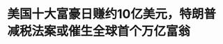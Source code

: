 <!DOCTYPE html>
<html lang="zh-CN">

<head>
    
<title>美国十大富豪日赚约10亿美元，特朗普减税法案或催生全球首个万亿富翁_腾讯新闻</title>
<meta name="keywords" content="特朗普,美国_财经,美国,股神巴菲特,美国经济,埃隆·马斯克,马斯克,减税政策,乐施会">
<meta name="description" content="过去一年美国十大富豪财富激增3650亿美元，其中马斯克占据半壁江山。与此同时，共和党推动的减税法案被指将加剧贫富分化。全球慈善机构乐施会（Oxfam）的最新分析显示，尽管市场经历了短暂恐慌，但美国最富有的10人在过去一年财富增加3650亿美元。这意味着这些亿万富翁每天净赚约10亿美元。相比之下，美国普通工人2023年收...">
<meta name="author" content="腾讯网">
<meta name="copyright" content="Copyright 1998 - 2025 Tencent. All Rights Reserved">
<meta property="og:type" content="news" />

<meta property="og:title" content="美国十大富豪日赚约10亿美元，特朗普减税法案或催生全球首个万亿富翁_腾讯新闻" />
<meta property="og:description" content="过去一年美国十大富豪财富激增3650亿美元，其中马斯克占据半壁江山。与此同时，共和党推动的减税法案被指将加剧贫富分化。全球慈善机构乐施会（Oxfam）的最新分析显示，尽管市场经历了短暂恐慌，但美国最富有的10人在过去一年财富增加3650亿美元。这意味着这些亿万富翁每天净赚约10亿美元。相比之下，美国普通工人2023年收..." />
<meta property="og:url" content="https://news.qq.com/rain/a/20250521A09YZZ00" />
<meta property="og:image" content="https://inews.gtimg.com/news_ls/Ooo46e1XIRc65fuNbqwYdbAxcrvbOEADpb8aKzGppShycAA_640330/0" />
<meta property="article:author" content="金十新媒体" />
<meta property="article:published_time" content="2025-05-21 22:01:09" />
<meta property="category" content="politics" />

<meta name="baidu-site-verification" content="jJeIJ5X7pP" />
    <meta charset="utf-8" />
<meta http-equiv="X-UA-Compatible" content="IE=Edge" />
<meta name="viewport" content="width=device-width, initial-scale=1, shrink-to-fit=no" />
<link rel="dns-prefetch" href="mat1.gtimg.com">
<link rel="dns-prefetch" href="i.news.qq.com">
<link rel="shortcut icon" href="https://mat1.gtimg.com/qqcdn/qqindex2021/favicon.ico">
<script nomodule="true" src="https://mat1.gtimg.com/qqcdn/qqindex2021/common-static/20240515201444/core3-37-1.min.js"></script>
<script>
  try {
    if (!window.IntersectionObserver) {
      var observerScript = document.createElement('script');
      observerScript.src = "https://mat1.gtimg.com/qqcdn/qqindex2021/common-static/20241024141058/intersection-observer-polyfill.js";
      document.head.appendChild(observerScript);
    }
  } catch (error) {}
</script>

<script>
  try {
    if (!Element.prototype.scrollTo) {
      var scrollScript = document.createElement('script');
      scrollScript.src = "https://mat1.gtimg.com/qqcdn/qqindex2021/common-static/20241025153001/scroll-behavior-polyfill.js";
      document.head.appendChild(scrollScript);
    }
  } catch (error) {}
</script>
<script>
  try {
    if ('scrollRestoration' in window.history) {
      window.history.scrollRestoration = 'manual';
    }
    window.isPcClient = Boolean(window.electron) && (
      window.navigator.userAgent.indexOf('pc-client') > 0 ||
      window.navigator.userAgent.indexOf('TencentNews') > 0
    );
  } catch {}
</script>
<script>
  try {
    if (window.isPcClient) {
      var bodyStyle = document.createElement('style');
      bodyStyle.innerText = 'body{ zoom: 0.95 }';
      document.head.appendChild(bodyStyle);
    }
  } catch {}
</script>
<script>
  window.DATA = {"url":"https://view.inews.qq.com/a/20250521A09YZZ00","article_id":"20250521A09YZZ00","article_type":"0","title":"美国十大富豪日赚约10亿美元，特朗普减税法案或催生全球首个万亿富翁","desc":"过去一年美国十大富豪财富激增3650亿美元，其中马斯克占据半壁江山。与此同时，共和党推动的减税法案被指将加剧贫富分化。全球慈善机构乐施会（Oxfam）的最新分析显示，尽管市场经历了短暂恐慌，但美国最富有的10人在过去一年财富增加3650亿美元。这意味着这些亿万富翁每天净赚约10亿美元。相比之下，美国普通工人2023年收...","iNewsRecommendLevel":1,"abstract":"过去一年美国十大富豪财富激增3650亿美元，其中马斯克占据半壁江山。与此同时，共和党推动的减税法案被指将加剧贫富分化。全球慈善机构乐施会（Oxfam）的最新分析显示，尽管市场经历了短暂恐慌，但美国最富有的10人在过去一年财富增加3650亿美元。这意味着这些亿万富翁每天净赚约10亿美元。相比之下，美国普通工人2023年收...","catalog1":"politics","ad_channel_sign":"news","introduction":"","media":"金十新媒体","media_id":"5014471","pubtime":"2025-05-21 22:01:09","comment_id":"8413759593","political":0,"cmsId":"20250521A09YZZ00","cms_id":"20250521A09YZZ00","closeAllAd":0,"closeAllFavorite":false,"originContent":{"directory":{"ai_list":null,"enable":1,"list":[{"desc":"“美丽大法案”恐加剧贫富差距","link":"HPOS_0","sub_list":null},{"desc":"又一项高成本减税法案？","link":"HPOS_1","sub_list":null}]},"key_points_show":["美国十大富豪在过去一年财富激增3650亿美元，每天净赚约10亿美元。","特斯拉CEO埃隆·马斯克占据财富增长的一半以上，有望成为全球首位万亿富翁。","与此同时，共和党推动的减税法案被指将加剧贫富分化。","乐施会建议对超过10亿美元的财富征收3%的税，前10大富豪能筹集500亿美元食品援助。","然而，白宫表示特朗普的预算优先事项将帮助美国人繁荣发展，延续他第一任期的成果。"],"text":"\u003cdiv class=\"rich_media_content\"\u003e\u003cp data-exeditor-arbitrary-box=\"image-box\"\u003e\u003c!--IMG_0--\u003e\u003c/p\u003e\u003cp\u003e过去一年美国十大富豪财富激增3650亿美元，其中马斯克占据半壁江山。与此同时，共和党推动的减税法案被指将加剧贫富分化。\u003c/p\u003e\u003cp\u003e全球慈善机构乐施会（Oxfam）的最新分析显示，尽管市场经历了短暂恐慌，但美国最富有的10人在过去一年财富增加3650亿美元。这意味着这些亿万富翁每天净赚约10亿美元。\u003c/p\u003e\u003cp\u003e相比之下，美国普通工人2023年收入略超5万美元。乐施会发现，10名收入处于中位数的美国工人需耗时72.6万年才能挣到这么多钱（3650亿）。这为美国的财富不平等现象敲响了警钟。\u003c/p\u003e\u003cp\u003e全球首富、\u003c!--SECURE_LINK_BEGIN_0--\u003e特斯拉\u003c!--SECURE_LINK_END_0--\u003eCEO\u003c!--SECURE_LINK_BEGIN_1--\u003e埃隆·马斯克\u003c!--SECURE_LINK_END_1--\u003e（Elon Musk）占据了总财富增长的一半以上，在2024年4月底至2025年4月底期间净资产飙升1861亿美元。去年秋天的一项分析显示，\u003cstrong\u003e作为助力特朗普重返白宫的关键人物，马斯克有望成为全球首位万亿富翁。\u003c/strong\u003e\u003c!--MID_AD_0--\u003e\u003c!--EOP_0--\u003e\u003c/p\u003e\u003c!--MID_ARTICLE_AD_0--\u003e\u003c!--PARAGRAPH_0--\u003e\u003cp\u003eMeta老板\u003c!--SECURE_LINK_BEGIN_2--\u003e马克·扎克伯格\u003c!--SECURE_LINK_END_2--\u003e（Mark Zuckerberg）和沃尔玛继承人罗布·沃尔顿（Rob Walton）的净资产各增加387亿美元。传奇投资者\u003c!--SECURE_LINK_BEGIN_3--\u003e沃伦·巴菲特\u003c!--SECURE_LINK_END_3--\u003e（Warren Buffett）财富增长348亿美元，沃尔玛继承人吉姆·沃尔顿（Jim Walton）增长365亿美元。谷歌联合创始人\u003c!--SECURE_LINK_BEGIN_4--\u003e拉里·佩奇\u003c!--SECURE_LINK_END_4--\u003e（Larry Page）和\u003c!--SECURE_LINK_BEGIN_5--\u003e谢尔盖·布林\u003c!--SECURE_LINK_END_5--\u003e（Sergey Brin）等富豪在此期间财富有所减少。\u003c!--MID_AD_1--\u003e\u003c!--EOP_1--\u003e\u003c/p\u003e\u003c!--MID_ARTICLE_AD_1--\u003e\u003c!--PARAGRAPH_1--\u003e\u003cp\u003e与此同时，特朗普正在推进一项高成本法案。 \u003c!--SECURE_LINK_BEGIN_6--\u003e乐施会\u003c!--SECURE_LINK_END_6--\u003e认为，该法案作为特朗普的立法优先事项，将进一步打压普通人，偏袒最富人群。\u003c/p\u003e\u003cp\u003e乐施会美国经济与种族正义高级政策主管丽贝卡・里德尔（Rebecca Riddell）称：“\u003cstrong\u003e我们看到的税法正在为全球首位万亿富翁的诞生铺路\u003c/strong\u003e。”\u003c/p\u003e\u003cp\u003e一些进步人士呼吁通过对超级富豪和亿万富翁征收财富税来对抗不平等。乐施会发现，对超过10亿美元的财富征收3%的税，仅前10大富豪就能筹集500亿美元——足以向2250万人提供一年的食品援助。\u003c/p\u003e\u003cp\u003e当然，征收财富税极具挑战性，部分原因在于净资产估值困难。一些法律学者甚至质疑财富税是否符合宪法。\u003c/p\u003e\u003ch2\u003e\u003c!--HPOS_0--\u003e“美丽大法案”恐加剧贫富差距\u003c/h2\u003e\u003cp\u003e无党派的国会预算办公室（CBO）最新分析显示，\u003cstrong\u003e这项被称为“美丽大法案”（One Big Beautiful Bill Act）的立法平均将增加美国家庭的资源。然而，这些收益的分配并不均匀。\u003c/strong\u003e\u003c/p\u003e\u003cp\u003eCBO发现，到2033年，收入最低的10%家庭的资源将减少4%。相比之下，由于减税，收入最高的10%家庭在此期间将增加2%的资源。\u003c/p\u003e\u003cp\u003e宾夕法尼亚大学沃顿预算模型（Penn Wharton Budget Model）分析显示，该法案将在10年内使美国\u003c!--VERTICAL_CARD_BEGIN_0--\u003eGDP\u003c!--VERTICAL_CARD_END_0--\u003e增长0.5%，30年内增长1.7%。沃顿学院发现，这些经济增长将由社会保障网削弱所激励的更高储蓄和劳动力供给推动。\u003c!--MID_AD_2--\u003e\u003c!--EOP_2--\u003e\u003c/p\u003e\u003c!--MID_ARTICLE_AD_2--\u003e\u003c!--PARAGRAPH_2--\u003e\u003cp\u003e分析指出，该法案的收益将不成比例地流向富人。根据沃顿模型，收入前10%的家庭将获得总收益的约三分之二（65%），而收入最低的20%家庭因医疗补助、食品券削减和其他政策调整，到2026年将损失约1035美元。\u003c!--MID_AD_3--\u003e\u003c!--EOP_3--\u003e\u003c/p\u003e\u003c!--MID_ARTICLE_AD_3--\u003e\u003c!--PARAGRAPH_3--\u003e\u003cp\u003e然而，白宫表示，特朗普的预算优先事项将帮助美国人繁荣发展，延续他第一任期的成果。\u003c/p\u003e\u003cp\u003e白宫发言人库什·德赛（Kush Desai）在给CNN的声明中称：“由于特朗普总统的减税、放松监管、国内能源生产和关税等经济议程，美国的财富不平等在其第一任期内几十年来首次下降。‘美丽大法案’将锁定许多成功政策，包括特朗普总统第一任期的历史性减税，再次让普通民众恢复繁荣。”\u003c!--MID_AD_4--\u003e\u003c!--EOP_4--\u003e\u003c/p\u003e\u003c!--MID_ARTICLE_AD_4--\u003e\u003c!--PARAGRAPH_4--\u003e\u003ch2\u003e\u003c!--HPOS_1--\u003e又一项高成本减税法案？\u003c/h2\u003e\u003cp\u003e这场辩论正值人们对美国36万亿美元债务的担忧加剧之际。\u003c/p\u003e\u003cp\u003e由于担心过去十年政府债务激增和高利息支付比率，\u003c!--SECURE_LINK_BEGIN_7--\u003e穆迪\u003c!--SECURE_LINK_END_7--\u003e评级上周五撤销了自1917年以来一直给予美国的AAA主权信用评级。\u003c/p\u003e\u003cp\u003e白宫辩称，共和党的减税法案将通过削减开支帮助解决这些担忧。白宫新闻秘书卡罗琳·莱维特（Karoline Leavitt）周一表示，这项全面立法不会增加赤字。\u003c/p\u003e\u003cp\u003e然而，穆迪在降级决定中表示，“不相信当前正在考虑的财政提案会导致多年强制性支出和赤字的实质性减少”。\u003c/p\u003e\u003cp\u003e同样，财政监督组织“负责任联邦预算委员会”（CRFB）警告称，共和党法案将“大幅增加近期赤字”，包括利息在内，十年内将使国债再增加3.3万亿美元。如果临时条款永久化，这一数字将飙升至5.2万亿美元。\u003c/p\u003e\u003cp\u003eCBO发现，这项法案将使国家债务增加3.8万亿美元。\u003c/p\u003e\u003cp\u003e“这种额外的短期借贷可能会加剧通胀并推高利率，”CRFB在分析中写道。\u003c/p\u003e\u003cdiv powered-by=\"qqnews_ex-editor\"\u003e\u003c/div\u003e\u003cstyle\u003e.rich_media_content{--news-tabel-th-night-color: #444444;--news-font-day-color: #333;--news-font-night-color: #d9d9d9;--news-bottom-distance: 22px}.rich_media_content p:not([data-exeditor-arbitrary-box=image-box]){letter-spacing:.5px;line-height:30px;margin-bottom:var(--news-bottom-distance);word-wrap:break-word}.rich_media_content{color:var(--news-font-day-color);font-size:18px}@media(prefers-color-scheme:dark){body:not([data-weui-theme=light]):not([dark-mode-disable=true]) .rich_media_content p:not([data-exeditor-arbitrary-box=image-box]){letter-spacing:.5px;line-height:30px;margin-bottom:var(--news-bottom-distance);word-wrap:break-word}body:not([data-weui-theme=light]):not([dark-mode-disable=true]) .rich_media_content{color:var(--news-font-night-color)}}.data_color_scheme_dark .rich_media_content p:not([data-exeditor-arbitrary-box=image-box]){letter-spacing:.5px;line-height:30px;margin-bottom:var(--news-bottom-distance);word-wrap:break-word}.data_color_scheme_dark .rich_media_content{color:var(--news-font-night-color)}.data_color_scheme_dark .rich_media_content{font-size:18px}.rich_media_content p[data-exeditor-arbitrary-box=image-box]{margin-bottom:11px}.rich_media_content\u003ediv:not(.qnt-video),.rich_media_content\u003esection{margin-bottom:var(--news-bottom-distance)}.rich_media_content hr{margin-bottom:var(--news-bottom-distance)}.rich_media_content .link_list{margin:0;margin-top:20px;min-height:0!important}.rich_media_content blockquote{background:#f9f9f9;border-left:6px solid #ccc;margin:1.5em 10px;padding:.5em 10px}.rich_media_content blockquote p{margin-bottom:0!important}.data_color_scheme_dark .rich_media_content blockquote{background:#323232}@media(prefers-color-scheme:dark){body:not([data-weui-theme=light]):not([dark-mode-disable=true]) .rich_media_content blockquote{background:#323232}}.rich_media_content ol[data-ex-list]{--ol-start: 1;--ol-list-style-type: decimal;list-style-type:none;counter-reset:olCounter calc(var(--ol-start,1) - 1);position:relative}.rich_media_content ol[data-ex-list]\u003eli\u003e:first-child::before{content:counter(olCounter,var(--ol-list-style-type)) '. ';counter-increment:olCounter;font-variant-numeric:tabular-nums;display:inline-block}.rich_media_content ul[data-ex-list]{--ul-list-style-type: circle;list-style-type:none;position:relative}.rich_media_content ul[data-ex-list].nonUnicode-list-style-type\u003eli\u003e:first-child::before{content:var(--ul-list-style-type) ' ';font-variant-numeric:tabular-nums;display:inline-block;transform:scale(0.5)}.rich_media_content ul[data-ex-list].unicode-list-style-type\u003eli\u003e:first-child::before{content:var(--ul-list-style-type) ' ';font-variant-numeric:tabular-nums;display:inline-block;transform:scale(0.8)}.rich_media_content ol:not([data-ex-list]){padding-left:revert}.rich_media_content ul:not([data-ex-list]){padding-left:revert}.rich_media_content table{display:table;border-collapse:collapse;margin-bottom:var(--news-bottom-distance)}.rich_media_content table th,.rich_media_content table td{word-wrap:break-word;border:1px solid #ddd;white-space:nowrap;padding:2px 5px}.rich_media_content table th{font-weight:700;background-color:#f0f0f0;text-align:left}.rich_media_content table p{margin-bottom:0!important}.data_color_scheme_dark .rich_media_content table th{background:var(--news-tabel-th-night-color)}@media(prefers-color-scheme:dark){body:not([data-weui-theme=light]):not([dark-mode-disable=true]) .rich_media_content table th{background:var(--news-tabel-th-night-color)}}.rich_media_content .qqnews_image_desc,.rich_media_content p[type=om-image-desc]{line-height:20px!important;text-align:center!important;font-size:14px!important;color:#666!important}.rich_media_content div[data-exeditor-arbitrary-box=wrap]:not([data-exeditor-arbitrary-box-special-style]){max-width:100%}.rich_media_content .qqnews-content{--wmfont: 0;--wmcolor: transparent;font-size:var(--wmfont);color:var(--wmcolor);line-height:var(--wmfont)!important;margin-bottom:var(--wmfont)!important}.rich_media_content .qqnews_sign_emphasis{background:#f7f7f7}.rich_media_content .qqnews_sign_emphasis ol{word-wrap:break-word;border:none;color:#5c5c5c;line-height:28px;list-style:none;margin:14px 0 6px;padding:16px 15px 4px}.rich_media_content .qqnews_sign_emphasis p{margin-bottom:12px!important}.rich_media_content .qqnews_sign_emphasis ol\u003eli\u003ep{padding-left:30px}.rich_media_content .qqnews_sign_emphasis ol\u003eli{list-style:none}.rich_media_content .qqnews_sign_emphasis ol\u003eli\u003ep:first-child::before{margin-left:-30px;content:counter(olCounter,decimal) ''!important;counter-increment:olCounter!important;font-variant-numeric:tabular-nums!important;background:#37f;border-radius:2px;color:#fff;font-size:15px;font-style:normal;text-align:center;line-height:18px;width:18px;height:18px;margin-right:12px;position:relative;top:-1px}.data_color_scheme_dark .rich_media_content .qqnews_sign_emphasis{background:#262626}.data_color_scheme_dark .rich_media_content .qqnews_sign_emphasis ol\u003eli\u003ep{color:#a9a9a9}@media(prefers-color-scheme:dark){body:not([data-weui-theme=light]):not([dark-mode-disable=true]) .rich_media_content .qqnews_sign_emphasis{background:#262626}body:not([data-weui-theme=light]):not([dark-mode-disable=true]) .rich_media_content .qqnews_sign_emphasis ol\u003eli\u003ep{color:#a9a9a9}}.rich_media_content h1,.rich_media_content h2,.rich_media_content h3,.rich_media_content h4,.rich_media_content h5,.rich_media_content h6{margin-bottom:var(--news-bottom-distance);font-weight:700}.rich_media_content h1{font-size:20px}.rich_media_content h2,.rich_media_content h3{font-size:19px}.rich_media_content h4,.rich_media_content h5,.rich_media_content h6{font-size:18px}.rich_media_content li:empty{display:none}.rich_media_content ul,.rich_media_content ol{margin-bottom:var(--news-bottom-distance)}.rich_media_content div\u003ep:only-child{margin-bottom:0!important}.rich_media_content .cms-cke-widget-title-wrap p{margin-bottom:0!important}\u003c/style\u003e\u003c/div\u003e","version":"v2"},"originAttribute":{"IMG_0":{"bigOrigUrl":"https://inews.gtimg.com/om_bt/OKxrmIQVgydQYl_2PYl0syPo1zMiYBvFj-MJUil2A8LDQAA/0","compressUrl":"https://inews.gtimg.com/om_bt/OKxrmIQVgydQYl_2PYl0syPo1zMiYBvFj-MJUil2A8LDQAA/641","desc":"","fullPic":"1","height":378,"imgurl0":"https://inews.gtimg.com/om_bt/OKxrmIQVgydQYl_2PYl0syPo1zMiYBvFj-MJUil2A8LDQAA/0","imgurl1000":"https://inews.gtimg.com/om_bt/OKxrmIQVgydQYl_2PYl0syPo1zMiYBvFj-MJUil2A8LDQAA/1000","islong":0,"origUrl":"https://inews.gtimg.com/om_bt/OKxrmIQVgydQYl_2PYl0syPo1zMiYBvFj-MJUil2A8LDQAA/641","size":484,"style":"display: inline-block; max-width: 100%; width: 630px","thumb":"https://inews.gtimg.com/om_bt/OKxrmIQVgydQYl_2PYl0syPo1zMiYBvFj-MJUil2A8LDQAA_181x181s/0","url":"https://inews.gtimg.com/om_bt/OKxrmIQVgydQYl_2PYl0syPo1zMiYBvFj-MJUil2A8LDQAA/641","width":630},"SECURE_LINK_BEGIN_0":{"cms_orig_info":{"desc":"特斯拉","trust_level":1,"type":"huaci_stock","url":"https://wzq.tenpay.com/mm/detail?type=3\u0026scode=TSLA.OQ\u0026stat_data=Ozm00p000n006"},"desc":"特斯拉","trust_level":1,"type":"huaci_stock","url":"https://wzq.tenpay.com/mm/detail?type=3\u0026scode=TSLA.OQ\u0026stat_data=Ozm00p000n006"},"SECURE_LINK_BEGIN_7":{"cms_orig_info":{"desc":"穆迪","trust_level":1,"type":"huaci_stock","url":"https://wzq.tenpay.com/mm/detail?type=3\u0026scode=MCO.N\u0026stat_data=Ozm00p000n006"},"desc":"穆迪","trust_level":1,"type":"huaci_stock","url":"https://wzq.tenpay.com/mm/detail?type=3\u0026scode=MCO.N\u0026stat_data=Ozm00p000n006"},"SECURE_LINK_END_0":{"trust_level":1},"SECURE_LINK_END_7":{"trust_level":1},"VERTICAL_CARD_BEGIN_0":{"a_version":"21_android_7.4.57","desc":"GDP","detail_url":"qqnews://article_9528?act=ai_chat\u0026vertical_card_type=ai\u0026vertical_card_desc=GDP\u0026a_version=21_android_7.4.57\u0026i_version=11.0_qqnews_7.4.70","i_version":"11.0_qqnews_7.4.70","previous_context":"庭的资源将减少4%。相比之下，由于减税，收入最高的10%家庭在此期间将增加2%的资源。宾夕法尼亚大学沃顿预算模型（Penn Wharton Budget Model）分析显示，该法案将在10年内使美国","subsequent_context":"增长0.5%，30年内增长1.7%。沃顿学院发现，这些经济增长将由社会保障网削弱所激励的更高储蓄和劳动力供给推动。分析指出，该法案的收益将不成比例地流向富人。根据沃顿模型，收入前10%的家庭将获得总收","type":"ai","url":"qqnews://article_9528?act=ai_chat\u0026vertical_card_type=ai\u0026vertical_card_desc=GDP\u0026jumpinfo=%7B%22scene%22%3A%22algo_scribe_words%22%2C%22sentence%22%3A%22GDP%22%2C%22sentenceContext%22%3A%22%E5%BA%AD%E7%9A%84%E8%B5%84%E6%BA%90%E5%B0%86%E5%87%8F%E5%B0%914%25%E3%80%82%E7%9B%B8%E6%AF%94%E4%B9%8B%E4%B8%8B%EF%BC%8C%E7%94%B1%E4%BA%8E%E5%87%8F%E7%A8%8E%EF%BC%8C%E6%94%B6%E5%85%A5%E6%9C%80%E9%AB%98%E7%9A%8410%25%E5%AE%B6%E5%BA%AD%E5%9C%A8%E6%AD%A4%E6%9C%9F%E9%97%B4%E5%B0%86%E5%A2%9E%E5%8A%A02%25%E7%9A%84%E8%B5%84%E6%BA%90%E3%80%82%E5%AE%BE%E5%A4%95%E6%B3%95%E5%B0%BC%E4%BA%9A%E5%A4%A7%E5%AD%A6%E6%B2%83%E9%A1%BF%E9%A2%84%E7%AE%97%E6%A8%A1%E5%9E%8B%EF%BC%88Penn+Wharton+Budget+Model%EF%BC%89%E5%88%86%E6%9E%90%E6%98%BE%E7%A4%BA%EF%BC%8C%E8%AF%A5%E6%B3%95%E6%A1%88%E5%B0%86%E5%9C%A810%E5%B9%B4%E5%86%85%E4%BD%BF%E7%BE%8E%E5%9B%BD%7BGDP%7D%E5%A2%9E%E9%95%BF0.5%25%EF%BC%8C30%E5%B9%B4%E5%86%85%E5%A2%9E%E9%95%BF1.7%25%E3%80%82%E6%B2%83%E9%A1%BF%E5%AD%A6%E9%99%A2%E5%8F%91%E7%8E%B0%EF%BC%8C%E8%BF%99%E4%BA%9B%E7%BB%8F%E6%B5%8E%E5%A2%9E%E9%95%BF%E5%B0%86%E7%94%B1%E7%A4%BE%E4%BC%9A%E4%BF%9D%E9%9A%9C%E7%BD%91%E5%89%8A%E5%BC%B1%E6%89%80%E6%BF%80%E5%8A%B1%E7%9A%84%E6%9B%B4%E9%AB%98%E5%82%A8%E8%93%84%E5%92%8C%E5%8A%B3%E5%8A%A8%E5%8A%9B%E4%BE%9B%E7%BB%99%E6%8E%A8%E5%8A%A8%E3%80%82%E5%88%86%E6%9E%90%E6%8C%87%E5%87%BA%EF%BC%8C%E8%AF%A5%E6%B3%95%E6%A1%88%E7%9A%84%E6%94%B6%E7%9B%8A%E5%B0%86%E4%B8%8D%E6%88%90%E6%AF%94%E4%BE%8B%E5%9C%B0%E6%B5%81%E5%90%91%E5%AF%8C%E4%BA%BA%E3%80%82%E6%A0%B9%E6%8D%AE%E6%B2%83%E9%A1%BF%E6%A8%A1%E5%9E%8B%EF%BC%8C%E6%94%B6%E5%85%A5%E5%89%8D10%25%E7%9A%84%E5%AE%B6%E5%BA%AD%E5%B0%86%E8%8E%B7%E5%BE%97%E6%80%BB%E6%94%B6%22%2C%22source%22%3A%22article_sharepage_scribewords%22%7D","urls":{"qqcom":{"pc_url":"qqnews://article_9528?act=ai_chat\u0026vertical_card_type=ai\u0026vertical_card_desc=GDP\u0026jumpinfo=%7B%22scene%22%3A%22algo_scribe_words%22%2C%22sentence%22%3A%22GDP%22%2C%22sentenceContext%22%3A%22%E5%BA%AD%E7%9A%84%E8%B5%84%E6%BA%90%E5%B0%86%E5%87%8F%E5%B0%914%25%E3%80%82%E7%9B%B8%E6%AF%94%E4%B9%8B%E4%B8%8B%EF%BC%8C%E7%94%B1%E4%BA%8E%E5%87%8F%E7%A8%8E%EF%BC%8C%E6%94%B6%E5%85%A5%E6%9C%80%E9%AB%98%E7%9A%8410%25%E5%AE%B6%E5%BA%AD%E5%9C%A8%E6%AD%A4%E6%9C%9F%E9%97%B4%E5%B0%86%E5%A2%9E%E5%8A%A02%25%E7%9A%84%E8%B5%84%E6%BA%90%E3%80%82%E5%AE%BE%E5%A4%95%E6%B3%95%E5%B0%BC%E4%BA%9A%E5%A4%A7%E5%AD%A6%E6%B2%83%E9%A1%BF%E9%A2%84%E7%AE%97%E6%A8%A1%E5%9E%8B%EF%BC%88Penn+Wharton+Budget+Model%EF%BC%89%E5%88%86%E6%9E%90%E6%98%BE%E7%A4%BA%EF%BC%8C%E8%AF%A5%E6%B3%95%E6%A1%88%E5%B0%86%E5%9C%A810%E5%B9%B4%E5%86%85%E4%BD%BF%E7%BE%8E%E5%9B%BD%7BGDP%7D%E5%A2%9E%E9%95%BF0.5%25%EF%BC%8C30%E5%B9%B4%E5%86%85%E5%A2%9E%E9%95%BF1.7%25%E3%80%82%E6%B2%83%E9%A1%BF%E5%AD%A6%E9%99%A2%E5%8F%91%E7%8E%B0%EF%BC%8C%E8%BF%99%E4%BA%9B%E7%BB%8F%E6%B5%8E%E5%A2%9E%E9%95%BF%E5%B0%86%E7%94%B1%E7%A4%BE%E4%BC%9A%E4%BF%9D%E9%9A%9C%E7%BD%91%E5%89%8A%E5%BC%B1%E6%89%80%E6%BF%80%E5%8A%B1%E7%9A%84%E6%9B%B4%E9%AB%98%E5%82%A8%E8%93%84%E5%92%8C%E5%8A%B3%E5%8A%A8%E5%8A%9B%E4%BE%9B%E7%BB%99%E6%8E%A8%E5%8A%A8%E3%80%82%E5%88%86%E6%9E%90%E6%8C%87%E5%87%BA%EF%BC%8C%E8%AF%A5%E6%B3%95%E6%A1%88%E7%9A%84%E6%94%B6%E7%9B%8A%E5%B0%86%E4%B8%8D%E6%88%90%E6%AF%94%E4%BE%8B%E5%9C%B0%E6%B5%81%E5%90%91%E5%AF%8C%E4%BA%BA%E3%80%82%E6%A0%B9%E6%8D%AE%E6%B2%83%E9%A1%BF%E6%A8%A1%E5%9E%8B%EF%BC%8C%E6%94%B6%E5%85%A5%E5%89%8D10%25%E7%9A%84%E5%AE%B6%E5%BA%AD%E5%B0%86%E8%8E%B7%E5%BE%97%E6%80%BB%E6%94%B6%22%2C%22source%22%3A%22article_sharepage_scribewords%22%7D"},"web":{"h5_url":"qqnews://article_9528?act=ai_chat\u0026vertical_card_type=ai\u0026vertical_card_desc=GDP\u0026jumpinfo=%7B%22scene%22%3A%22algo_scribe_words%22%2C%22sentence%22%3A%22GDP%22%2C%22sentenceContext%22%3A%22%E5%BA%AD%E7%9A%84%E8%B5%84%E6%BA%90%E5%B0%86%E5%87%8F%E5%B0%914%25%E3%80%82%E7%9B%B8%E6%AF%94%E4%B9%8B%E4%B8%8B%EF%BC%8C%E7%94%B1%E4%BA%8E%E5%87%8F%E7%A8%8E%EF%BC%8C%E6%94%B6%E5%85%A5%E6%9C%80%E9%AB%98%E7%9A%8410%25%E5%AE%B6%E5%BA%AD%E5%9C%A8%E6%AD%A4%E6%9C%9F%E9%97%B4%E5%B0%86%E5%A2%9E%E5%8A%A02%25%E7%9A%84%E8%B5%84%E6%BA%90%E3%80%82%E5%AE%BE%E5%A4%95%E6%B3%95%E5%B0%BC%E4%BA%9A%E5%A4%A7%E5%AD%A6%E6%B2%83%E9%A1%BF%E9%A2%84%E7%AE%97%E6%A8%A1%E5%9E%8B%EF%BC%88Penn+Wharton+Budget+Model%EF%BC%89%E5%88%86%E6%9E%90%E6%98%BE%E7%A4%BA%EF%BC%8C%E8%AF%A5%E6%B3%95%E6%A1%88%E5%B0%86%E5%9C%A810%E5%B9%B4%E5%86%85%E4%BD%BF%E7%BE%8E%E5%9B%BD%7BGDP%7D%E5%A2%9E%E9%95%BF0.5%25%EF%BC%8C30%E5%B9%B4%E5%86%85%E5%A2%9E%E9%95%BF1.7%25%E3%80%82%E6%B2%83%E9%A1%BF%E5%AD%A6%E9%99%A2%E5%8F%91%E7%8E%B0%EF%BC%8C%E8%BF%99%E4%BA%9B%E7%BB%8F%E6%B5%8E%E5%A2%9E%E9%95%BF%E5%B0%86%E7%94%B1%E7%A4%BE%E4%BC%9A%E4%BF%9D%E9%9A%9C%E7%BD%91%E5%89%8A%E5%BC%B1%E6%89%80%E6%BF%80%E5%8A%B1%E7%9A%84%E6%9B%B4%E9%AB%98%E5%82%A8%E8%93%84%E5%92%8C%E5%8A%B3%E5%8A%A8%E5%8A%9B%E4%BE%9B%E7%BB%99%E6%8E%A8%E5%8A%A8%E3%80%82%E5%88%86%E6%9E%90%E6%8C%87%E5%87%BA%EF%BC%8C%E8%AF%A5%E6%B3%95%E6%A1%88%E7%9A%84%E6%94%B6%E7%9B%8A%E5%B0%86%E4%B8%8D%E6%88%90%E6%AF%94%E4%BE%8B%E5%9C%B0%E6%B5%81%E5%90%91%E5%AF%8C%E4%BA%BA%E3%80%82%E6%A0%B9%E6%8D%AE%E6%B2%83%E9%A1%BF%E6%A8%A1%E5%9E%8B%EF%BC%8C%E6%94%B6%E5%85%A5%E5%89%8D10%25%E7%9A%84%E5%AE%B6%E5%BA%AD%E5%B0%86%E8%8E%B7%E5%BE%97%E6%80%BB%E6%94%B6%22%2C%22source%22%3A%22article_sharepage_scribewords%22%7D"}}},"VERTICAL_CARD_END_0":{"show_type":"6"}},"selfDeclare":{},"userAddress":"广东","card":{"chlid":"5014471","chlname":"金十新媒体","desc":"金十数据致力于为投资者提供7x24小时点对点的实时全球财经快讯，播发全球重要财经数据。时刻关注全球资本市场，及时更新突发新闻与重大事件，并拥有直观的数据图形化解读，数据影响一目了然。","icon":"https://inews.gtimg.com/om_ls/O-XHOg27k09nyZ2zrXC8anAiPZYaU-kIdO465tsqloeSQAA_200200/0","msgEntry":1,"uin":"ecbfdfe3f38eeff5f45c2a630183de9da5","update_frequency":"0","vip_type":"0","vip_type_new":"0","suid":"8QMf2H1U64QVsDja","liveInfo":{},"cpLevel":1},"interationCount":{"like":31,"collect":36,"share":28},"payment_info":{},"article_is_pay":false,"payment_column_info_v1":{"is_column_pay":false,"read_count_all":0},"tag_info_item":null,"contentWordsNum":1583,"extraProperty":{"FeedbackDetailDisableInsert":0,"zanSkinType":""},"relateWelfare":{},"aiSwitch":true,"isOversize":false,"videoArr":[]};
</script>
<script>
  window.channelInfo = {"channelConfig":{"channelNav":[{"_auto_id":"1","active_alien_img":"","alien_img":"","channel_id":"news_news_home","is_local":"0","link":"https://www.qq.com","name_cn":"首页","name_en":"home"},{"_auto_id":"2","active_alien_img":"","alien_img":"","channel_id":"news_news_top","is_local":"0","link":"","name_cn":"要闻","name_en":"news"},{"_auto_id":"4","active_alien_img":"","alien_img":"","channel_id":"news_news_bj","is_local":"1","link":"","name_cn":"北京","name_en":"bj"},{"_auto_id":"5","active_alien_img":"","alien_img":"","channel_id":"news_news_finance","is_local":"0","link":"","name_cn":"财经","name_en":"finance"},{"_auto_id":"6","active_alien_img":"","alien_img":"","channel_id":"news_news_tech","is_local":"0","link":"","name_cn":"科技","name_en":"tech"},{"_auto_id":"7","active_alien_img":"","alien_img":"","channel_id":"tv","is_local":"0","link":"https://v.qq.com/channel/tv/?ptag=qqnews","name_cn":"电视剧","name_en":"tv"},{"_auto_id":"8","active_alien_img":"","alien_img":"","channel_id":"news_news_qa","is_local":"0","link":"","name_cn":"热问","name_en":"qa"},{"_auto_id":"9","active_alien_img":"","alien_img":"","channel_id":"news_news_ent","is_local":"0","link":"","name_cn":"娱乐","name_en":"ent"},{"_auto_id":"10","active_alien_img":"","alien_img":"","channel_id":"variety","is_local":"0","link":"https://v.qq.com/channel/variety/?ptag=qqnews","name_cn":"综艺","name_en":"variety"},{"_auto_id":"11","active_alien_img":"","alien_img":"","channel_id":"news_news_sports","is_local":"0","link":"","name_cn":"体育","name_en":"sports"},{"_auto_id":"13","active_alien_img":"","alien_img":"","channel_id":"news_news_nba","is_local":"0","link":"","name_cn":"NBA","name_en":"nba"},{"_auto_id":"14","active_alien_img":"","alien_img":"","channel_id":"news_news_world","is_local":"0","link":"","name_cn":"国际","name_en":"world"},{"_auto_id":"15","active_alien_img":"","alien_img":"","channel_id":"news_news_mil","is_local":"0","link":"","name_cn":"军事","name_en":"milite"},{"_auto_id":"16","active_alien_img":"","alien_img":"","channel_id":"news_news_auto","is_local":"0","link":"","name_cn":"汽车","name_en":"auto"},{"_auto_id":"17","active_alien_img":"","alien_img":"","channel_id":"news_news_house","is_local":"0","link":"","name_cn":"房产","name_en":"house"},{"_auto_id":"18","active_alien_img":"","alien_img":"","channel_id":"news_news_edu","is_local":"0","link":"","name_cn":"教育","name_en":"edu"},{"_auto_id":"19","active_alien_img":"","alien_img":"","channel_id":"news_news_antip","is_local":"0","link":"","name_cn":"健康","name_en":"health"},{"_auto_id":"20","active_alien_img":"","alien_img":"","channel_id":"news_news_video","is_local":"0","link":"","name_cn":"视频","name_en":"video"},{"_auto_id":"21","active_alien_img":"","alien_img":"","channel_id":"news_news_game","is_local":"0","link":"","name_cn":"游戏","name_en":"games"},{"_auto_id":"22","active_alien_img":"","alien_img":"","channel_id":"news_news_nchupin","is_local":"0","link":"","name_cn":"眼界","name_en":"chupin"},{"_auto_id":"24","active_alien_img":"","alien_img":"","channel_id":"news_news_football","is_local":"0","link":"","name_cn":"足球","name_en":"football"},{"_auto_id":"25","active_alien_img":"","alien_img":"","channel_id":"news_news_kepu","is_local":"0","link":"","name_cn":"科学","name_en":"kepu"},{"_auto_id":"26","active_alien_img":"","alien_img":"","channel_id":"news_news_digi","is_local":"0","link":"","name_cn":"数码","name_en":"digi"},{"_auto_id":"28","active_alien_img":"","alien_img":"","channel_id":"ymzx","is_local":"0","link":"https://gamer.qq.com/v2/cloudgame/game/96897?ichannel=txxwpc0Ftxxwpc1","name_cn":"元梦之星","name_en":"news_news_ymzx"},{"_auto_id":"31","active_alien_img":"","alien_img":"","channel_id":"movie","is_local":"0","link":"https://v.qq.com/channel/movie/?ptag=qqnews","name_cn":"电影","name_en":"movie"},{"_auto_id":"32","active_alien_img":"","alien_img":"","channel_id":"news_news_esport","is_local":"0","link":"","name_cn":"电竞","name_en":"esport"},{"_auto_id":"34","active_alien_img":"","alien_img":"","channel_id":"news_news_history","is_local":"0","link":"","name_cn":"历史","name_en":"history"},{"_auto_id":"35","active_alien_img":"","alien_img":"","channel_id":"news_news_baby","is_local":"0","link":"","name_cn":"育儿","name_en":"baby"},{"_auto_id":"36","active_alien_img":"","alien_img":"","channel_id":"hbjy","is_local":"0","link":"https://gp.qq.com/act/a20250421mnqlx/news.shtml","name_cn":"和平精英","name_en":"news_news_hbjy"},{"_auto_id":"37","active_alien_img":"","alien_img":"","channel_id":"cloud_gamer","is_local":"0","link":"https://gamer.qq.com/?ichannel=txxwpc0Ftxxwpc1","name_cn":"云游戏","name_en":"cloud_gamer"},{"_auto_id":"38","active_alien_img":"","alien_img":"","channel_id":"news_news_lic","is_local":"0","link":"","name_cn":"理财","name_en":"finance_licai"},{"_auto_id":"39","active_alien_img":"","alien_img":"","channel_id":"news_news_istock","is_local":"0","link":"","name_cn":"股票","name_en":"finance_stock"},{"_auto_id":"40","active_alien_img":"","alien_img":"","channel_id":"ren_min_shi_pin","is_local":"0","link":"https://news.qq.com/omn/author/8QMd3Hld74cbujbY?tab=om_video","name_cn":"人民视频","name_en":"ren_min_shi_pin"},{"_auto_id":"41","active_alien_img":"","alien_img":"","channel_id":"news_news_weather","is_local":"0","link":"https://tianqi.qq.com/index.htm","name_cn":"天气","name_en":"weather"}]}};
</script>
<script>
  window.articleConfig = {"rightConfig":[{"_auto_id":"1","category_key":"default","modules":"{\"moduleList\":[{\"title\":\"作者其他文章\",\"id\":\"user_article\"},{\"title\":\"精选视频\",\"id\":\"video_album\",\"videoType\":\"tag\",\"videoId\":\"aUepxrtchGM=\",\"isSticky\":0},{\"title\":\"下载条\",\"id\":\"download_banner\",\"isSticky\":1},{\"title\":\"热点榜\",\"id\":\"hot_rank_list\",\"isSticky\":1},{\"title\":\"广告推广\",\"id\":\"ssp_ad_module\",\"category\":\"ad_ssp\",\"loid\":\"109\",\"isSticky\":1},{\"title\":\"广告推广位\",\"id\":\"c2s_ad_module\",\"category\":\"right_c2s\",\"path\":\"QQcom_all_Rectangle-1|QQcom_all_Rectangle-2|QQcom_all_Rectangle-3\",\"isSticky\":1}]}"},{"_auto_id":"2","category_key":"ent","modules":"{\"moduleList\":[{\"title\":\"作者其他文章\",\"id\":\"user_article\"},{\"title\":\"精选视频\",\"id\":\"video_album\",\"videoType\":\"tag\",\"videoId\":\"aUepxrtchGM=\"},{\"title\":\"下载条\",\"id\":\"download_banner\",\"isSticky\":1},{\"title\":\"热点榜\",\"id\":\"hot_rank_list\",\"isSticky\":1},{\"title\":\"广告推广\",\"id\":\"ssp_ad_module\",\"category\":\"ad_ssp\",\"loid\":\"109\",\"isSticky\":1},{\"title\":\"广告推广\",\"id\":\"ssp_ad_module\",\"category\":\"ad_ssp\",\"loid\":\"117\",\"isSticky\":1}]}"},{"_auto_id":"3","category_key":"game","modules":"{\"moduleList\":[{\"title\":\"作者其他文章\",\"id\":\"user_article\"},{\"title\":\"精选视频\",\"id\":\"video_album\",\"videoType\":\"tag\",\"videoId\":\"aUepxrtchGM=\"},{\"title\":\"热门游戏\",\"id\":\"recommend_game\",\"isSticky\":0},{\"title\":\"下载条\",\"id\":\"download_banner\",\"isSticky\":1},{\"title\":\"热点榜\",\"id\":\"hot_rank_list\",\"isSticky\":1},{\"title\":\"广告推广\",\"id\":\"ssp_ad_module\",\"category\":\"ad_ssp\",\"loid\":\"109\",\"isSticky\":1},{\"title\":\"广告推广位\",\"id\":\"c2s_ad_module\",\"category\":\"right_c2s\",\"path\":\"QQcom_all_Rectangle-1|QQcom_all_Rectangle-2|QQcom_all_Rectangle-3\",\"isSticky\":1}]}"},{"_auto_id":"4","category_key":"tech","modules":"{\"moduleList\":[{\"title\":\"作者其他文章\",\"id\":\"user_article\"},{\"title\":\"精选视频\",\"id\":\"video_album\",\"videoType\":\"tag\",\"videoId\":\"aUepxrtchGM=\"},{\"title\":\"下载条\",\"id\":\"download_banner\",\"isSticky\":1},{\"title\":\"热点榜\",\"id\":\"hot_rank_list\",\"isSticky\":1},{\"title\":\"广告推广\",\"id\":\"ssp_ad_module\",\"category\":\"ad_ssp\",\"loid\":\"109\",\"isSticky\":1},{\"title\":\"广告推广位\",\"id\":\"c2s_ad_module\",\"category\":\"right_c2s\",\"path\":\"QQcom_all_Rectangle-1|QQcom_all_Rectangle-2|QQcom_all_Rectangle-3\",\"isSticky\":1}]}"},{"_auto_id":"5","category_key":"finance","modules":"{\"moduleList\":[{\"title\":\"作者其他文章\",\"id\":\"user_article\"},{\"title\":\"精选视频\",\"id\":\"video_album\",\"videoType\":\"tag\",\"videoId\":\"aUepxrtchGM=\"},{\"title\":\"下载条\",\"id\":\"download_banner\",\"isSticky\":1},{\"title\":\"热点榜\",\"id\":\"hot_rank_list\",\"isSticky\":1},{\"title\":\"广告推广\",\"id\":\"ssp_ad_module\",\"category\":\"ad_ssp\",\"loid\":\"109\",\"isSticky\":1},{\"title\":\"广告推广位\",\"id\":\"c2s_ad_module\",\"category\":\"right_c2s\",\"path\":\"QQcom_all_Rectangle-1|QQcom_all_Rectangle-2|QQcom_all_Rectangle-3\",\"isSticky\":1}]}"},{"_auto_id":"6","category_key":"news","modules":"{\"moduleList\":[{\"title\":\"作者其他文章\",\"id\":\"user_article\"},{\"title\":\"精选视频\",\"id\":\"video_album\",\"videoType\":\"tag\",\"videoId\":\"aUepxrtchGM=\"},{\"title\":\"下载条\",\"id\":\"download_banner\",\"isSticky\":1},{\"title\":\"热点榜\",\"id\":\"hot_rank_list\",\"isSticky\":1},{\"title\":\"广告推广\",\"id\":\"ssp_ad_module\",\"category\":\"ad_ssp\",\"loid\":\"109\",\"isSticky\":1},{\"title\":\"广告推广位\",\"id\":\"c2s_ad_module\",\"category\":\"right_c2s\",\"path\":\"QQcom_all_Rectangle-1|QQcom_all_Rectangle-2|QQcom_all_Rectangle-3\",\"isSticky\":1}]}"},{"_auto_id":"7","category_key":"fashion","modules":"{\"moduleList\":[{\"title\":\"作者其他文章\",\"id\":\"user_article\"},{\"title\":\"精选视频\",\"id\":\"video_album\",\"videoType\":\"tag\",\"videoId\":\"aUepxrtchGM=\"},{\"title\":\"下载条\",\"id\":\"download_banner\",\"isSticky\":1},{\"title\":\"热点榜\",\"id\":\"hot_rank_list\",\"isSticky\":1},{\"title\":\"广告推广\",\"id\":\"ssp_ad_module\",\"category\":\"ad_ssp\",\"loid\":\"109\",\"isSticky\":1},{\"title\":\"广告推广位\",\"id\":\"c2s_ad_module\",\"category\":\"right_c2s\",\"path\":\"QQcom_all_Rectangle-1|QQcom_all_Rectangle-2|QQcom_all_Rectangle-3\",\"isSticky\":1}]}"},{"_auto_id":"8","category_key":"sports","modules":"{\"moduleList\":[{\"title\":\"作者其他文章\",\"id\":\"user_article\"},{\"title\":\"精选视频\",\"id\":\"video_album\",\"videoType\":\"tag\",\"videoId\":\"aUepxrtchGM=\"},{\"title\":\"下载条\",\"id\":\"download_banner\",\"isSticky\":1},{\"title\":\"热点榜\",\"id\":\"hot_rank_list\",\"isSticky\":1},{\"title\":\"广告推广\",\"id\":\"ssp_ad_module\",\"category\":\"ad_ssp\",\"loid\":\"109\",\"isSticky\":1},{\"title\":\"广告推广位\",\"id\":\"c2s_ad_module\",\"category\":\"right_c2s\",\"path\":\"QQcom_all_Rectangle-1|QQcom_all_Rectangle-2|QQcom_all_Rectangle-3\",\"isSticky\":1}]}"},{"_auto_id":"9","category_key":"health","modules":"{\"moduleList\":[{\"title\":\"作者其他文章\",\"id\":\"user_article\"},{\"title\":\"精选视频\",\"id\":\"video_album\",\"videoType\":\"tag\",\"videoId\":\"aUepxrtchGM=\"},{\"title\":\"下载条\",\"id\":\"download_banner\",\"isSticky\":1},{\"title\":\"热点榜\",\"id\":\"hot_rank_list\",\"isSticky\":1},{\"title\":\"广告推广\",\"id\":\"ssp_ad_module\",\"category\":\"ad_ssp\",\"loid\":\"109\",\"isSticky\":1},{\"title\":\"广告推广位\",\"id\":\"c2s_ad_module\",\"category\":\"right_c2s\",\"path\":\"QQcom_all_Rectangle-1|QQcom_all_Rectangle-2|QQcom_all_Rectangle-3\",\"isSticky\":1}]}"},{"_auto_id":"10","category_key":"nba","modules":"{\"moduleList\":[{\"title\":\"作者其他文章\",\"id\":\"user_article\"},{\"title\":\"精选视频\",\"id\":\"video_album\",\"videoType\":\"tag\",\"videoId\":\"aUepxrtchGM=\"},{\"title\":\"下载条\",\"id\":\"download_banner\",\"isSticky\":1},{\"title\":\"热点榜\",\"id\":\"hot_rank_list\",\"isSticky\":1},{\"title\":\"广告推广\",\"id\":\"ssp_ad_module\",\"category\":\"ad_ssp\",\"loid\":\"109\",\"isSticky\":1},{\"title\":\"广告推广位\",\"id\":\"c2s_ad_module\",\"category\":\"right_c2s\",\"path\":\"QQcom_all_Rectangle-1|QQcom_all_Rectangle-2|QQcom_all_Rectangle-3\",\"isSticky\":1}]}"},{"_auto_id":"11","category_key":"edu","modules":"{\"moduleList\":[{\"title\":\"作者其他文章\",\"id\":\"user_article\"},{\"title\":\"精选视频\",\"id\":\"video_album\",\"videoType\":\"tag\",\"videoId\":\"aUWpxLNdg2c=\"},{\"title\":\"下载条\",\"id\":\"download_banner\",\"isSticky\":1},{\"title\":\"热点榜\",\"id\":\"hot_rank_list\",\"isSticky\":1},{\"title\":\"广告推广\",\"id\":\"ssp_ad_module\",\"category\":\"ad_ssp\",\"loid\":\"109\",\"isSticky\":1},{\"title\":\"广告推广位\",\"id\":\"c2s_ad_module\",\"category\":\"right_c2s\",\"path\":\"QQcom_all_Rectangle-1|QQcom_all_Rectangle-2|QQcom_all_Rectangle-3\",\"isSticky\":1}]}"},{"_auto_id":"12","category_key":"ad","modules":"{\"moduleList\":[{\"title\":\"广告推广\",\"id\":\"ssp_ad_module\",\"category\":\"ad_ssp\",\"loid\":\"109\",\"isSticky\":1},{\"title\":\"广告推广位\",\"id\":\"c2s_ad_module\",\"category\":\"right_c2s\",\"path\":\"QQcom_all_Rectangle-1|QQcom_all_Rectangle-2|QQcom_all_Rectangle-3\",\"isSticky\":1}]}"}],"tonglanAdConfig":[{"_auto_id":"1","modules":"{\"moduleList\":[{\"title\":\"广告推广位\",\"id\":\"top\",\"category\":\"top_c2s\",\"path\":\"QQcom_all_Width1-1\"},{\"title\":\"广告推广位\",\"id\":\"bottom\",\"category\":\"bottom_c2s\",\"path\":\"QQcom_all_Width1-2\"}]}"}],"bottomConfig":[],"videoAdConfig":[{"_auto_id":"1","normal_time":"10","switch":"1","video_count":"0","video_time":"0"}],"rightGameConfig":[{"_auto_id":"2","desc":"连续登录送游戏钻石，群雄共聚称霸沙城","icon":"https://inews.gtimg.com/newsapp_bt/0/0627161037914_3816/0","link":"https://s.iwan.qq.com/opengame/tenvideo/index.html?hidestatusbar=1&hidetitlebar=1&immersive=1&syswebview=1&landscape=1&gameid=49085&url=https%3A%2F%2Fgz-file.91ninthpalace.com%2Fwzzx%2Findex_tencent_iwan.html%20&ref_ele=90015","name":"王者之心2"},{"_auto_id":"3","desc":"上线送VIP！万人同屏横扫沙城","icon":"https://inews.gtimg.com/newsapp_bt/0/0627155752146_4584/0","link":"https://s.iwan.qq.com/opengame/tenvideo/index.html?hidestatusbar=1&hidetitlebar=1&immersive=1&landscape=1&syswebview=1&gameid=47203&url=https%3A%2F%2Fcqss2login.bigrnet.com%2Fiwan%2Fh5%2Fplay%2Floading&ref_ele=90015","name":"传奇盛世"},{"_auto_id":"4","desc":"超高爆率，经典玩法","icon":"https://inews.gtimg.com/newsapp_bt/0/0627160641137_9103/0","link":"https://s.iwan.qq.com/opengame/tenvideo/index.html?hidestatusbar=1&hidetitlebar=1&immersive=1&syswebview=1&gameid=43803&url=https%3A%2F%2Fsdk.mxzgame.com%2FGames%2Fportal%2F108337%2FTXVApp&ref_ele=90015","name":"新不良人"},{"_auto_id":"6","desc":"超多福利登录即领，海量游戏任你畅玩","icon":"https://inews.gtimg.com/newsapp_bt/0/111315495935_3595/0","link":"https://dldir3.qq.com/minigamefile/webdownloads/QQGameMini_silent_1002020001_cid0.exe","name":"QQ游戏大厅"},{"_auto_id":"7","desc":"纯正经典玩法，欢乐挑战赛火热来袭","icon":"https://inews.gtimg.com/newsapp_bt/0/070918050891_4971/0","link":"https://minigame.qq.com/h5game_frame_test/?appid=200904&ifid=1502020001","name":"欢乐斗地主"},{"_auto_id":"8","desc":"新服大放送，享赚你就来","icon":"https://inews.gtimg.com/newsapp_bt/0/0627154608860_7318/0","link":"https://s.iwan.qq.com/opengame/tenvideo/index.html?hidestatusbar=1&hidetitlebar=1&immersive=1&syswebview=1&landscape=1&gameid=43403&url=https%3A%2F%2Flogin-wxxyx2-bzsc.jikewan.com%2Fgame%2Fcqtxvideo.html&ref_ele=90015","name":"百战沙城"},{"_auto_id":"9","desc":"全新极速版本爽玩！送新武魂转换卡","icon":"https://inews.gtimg.com/newsapp_bt/0/1016115936984_7153/0","link":"https://s.iwan.qq.com/opengame/tenvideo/index.html?hidestatusbar=1&hidetitlebar=1&immersive=1&syswebview=1&gameid=51477&url=https%3A%2F%2Fh5sdk.cdqcwl.com%2Fsdk%2Ftxaiwandefault%2Fce43a6806214ed5b3e2227ca7e99e27a%2F2231&ref_ele=90015","name":"斗罗大陆"},{"_auto_id":"10","desc":"原汁原味，正版授权","icon":"https://inews.gtimg.com/newsapp_bt/0/0627160844946_1794/0","link":"https://s.iwan.qq.com/opengame/tenvideo/index.html?hidetitlebar=1&immersive=1&syswebview=1&landscape=1&gameid=37275&url=https%3A%2F%2Fsdk.mxzgame.com%2FGames%2Fportal%2F100211%2FTXVApp&ref_ele=90015","name":"原始传奇"},{"_auto_id":"11","desc":"登录领神秘巨星，打造巅峰阵容","icon":"https://inews.gtimg.com/newsapp_bt/0/0701170959368_8122/0","link":"https://s.iwan.qq.com/opengame/tenvideo/index.html?hidestatusbar=1&hidetitlebar=1&immersive=1&syswebview=1&gameid=40591&url=https%3A%2F%2Frh.diaigame.com%2Fh5plat%2Fplay%2Fpackage_code%2FP0012462&ref_ele=90015","name":"巅峰冠军足球"},{"_auto_id":"12","desc":"赛季制实时PVP联机对战","icon":"https://inews.gtimg.com/newsapp_bt/0/0701165259701_7142/0","link":"https://s.iwan.qq.com/opengame/tenvideo/index.html?hidestatusbar=1&hidetitlebar=1&immersive=1&syswebview=1&gameid=49634&url=https%3A%2F%2Ffootball.shenshoucdn.com%2Ffootball_new%2Fh5%2Ftxsp%2Findex.html&ref_ele=90015","name":"球场风云"},{"_auto_id":"13","desc":"专注超爽打宝体验","icon":"https://inews.gtimg.com/newsapp_bt/0/0627154956673_3154/0","link":"https://s.iwan.qq.com/opengame/tenvideo/index.html?hidestatusbar=1&hidetitlebar=1&immersive=1&syswebview=1&gameid=41057&url=https%3A%2F%2Fh5apily.fire2333.com%2Fh5sdk%2Ftxshipin%2Findex%2F3200222%2F3200112&ref_ele=90015","name":"传奇至尊"},{"_auto_id":"16","desc":"火爆新服，福利满满","icon":"https://inews.gtimg.com/newsapp_bt/0/0701171307639_4759/0","link":"https://s.iwan.qq.com/opengame/tenvideo/index.html?hidestatusbar=1&hidetitlebar=1&immersive=1&syswebview=1&gameid=50335&url=https%3A%2F%2Fh5-union-cdn.pptgame.cn%2Findex.html%3Ftx_package_id%3D10202%20&ref_ele=90015","name":"火源战纪"},{"_auto_id":"17","desc":"魔幻风格，超大场面","icon":"https://inews.gtimg.com/newsapp_bt/0/0701171500721_6895/0","link":"https://s.iwan.qq.com/opengame/tenvideo/index.html?hidestatusbar=1&hidetitlebar=1&immersive=1&syswebview=1&gameid=33112&url=https%3A%2F%2Fcsjs-tx.ebibi.com%2Fgame%2Fh5iwan-wwzs%2Fmain%2Findex.html&ref_ele=90015","name":"万王之神"},{"_auto_id":"19","desc":"经典神话背景，高清细腻画质","icon":"https://inews.gtimg.com/newsapp_bt/0/0709181543493_4955/0","link":"https://s.iwan.qq.com/opengame/tenvideo/index.html?hidestatusbar=1&hidetitlebar=1&immersive=1&syswebview=1&gameid=39686&url=https%3A%2F%2Fsdk.gz.1253361160.clb.myqcloud.com%2FGames%2Fportal%2F108311%2FTXVApp&ref_ele=90015","name":"凡人神将传"}]};
</script>
<script src="https://mat1.gtimg.com/www/js/emonitor/custom_ed041a23.js" charset="utf-8"></script>
<script>
  try {
    window.emonitorIns = emonitor.create({
      name: 'newsqq_normalArticle',
      atta: {
        name: 'newsqq',
      },
      mode: '007',
    });
  } catch (err) {
    console.warn(err);
  }
</script>
<link href="https://mat1.gtimg.com/qqcdn/qqindex2021/common-static/hel/qqnews-pc-dc_20250515055953/static/css/static.css" rel="stylesheet">

<script>window.__HEL_PRESET_META__={"qqnews-pc-components":{"app":{"id":1366,"name":"qqnews-pc-components","app_group_name":"qqnews-pc-components","proj_ver":{"map":{},"utime":0},"online_version":"qqnews-pc-components_20250515055747","build_version":"qqnews-pc-components_20250520070753","update_at":"2025-05-20T11:08:42.000Z","desc":"set by [init], from container [formal.pc.dc.tj100994] worker [0]"},"version":{"sub_app_name":"qqnews-pc-components","sub_app_version":"qqnews-pc-components_20250520070753","src_map":{"webDirPath":"https://mat1.gtimg.com/qqcdn/qqindex2021/common-static/hel/qqnews-pc-components_20250520070753","htmlIndexSrc":"https://mat1.gtimg.com/qqcdn/qqindex2021/common-static/hel/qqnews-pc-components_20250520070753/index.html","extractMode":"all","iframeSrc":"","chunkCssSrcList":["https://mat1.gtimg.com/qqcdn/qqindex2021/common-static/hel/qqnews-pc-components_20250520070753/static/css/index.css"],"chunkJsSrcList":["https://mat1.gtimg.com/qqcdn/qqindex2021/common-static/hel/qqnews-pc-components_20250520070753/static/js/index.js"],"staticCssSrcList":[],"staticJsSrcList":["https://mat1.gtimg.com/qqcdn/qqindex2021/static/20231212123233/react.production.min.js","https://mat1.gtimg.com/qqcdn/qqindex2021/static/20231212123233/react-dom.production.min.js","https://mat1.gtimg.com/qqcdn/qqindex2021/common-static/hel/hel-base-v16.js"],"relativeCssSrcList":[],"relativeJsSrcList":[],"privCssSrcList":[],"srvModSrcList":[],"srvModSrcIndex":"","headAssetList":[{"tag":"staticScript","append":false,"attrs":{"src":"https://mat1.gtimg.com/qqcdn/qqindex2021/static/20231212123233/react.production.min.js"}},{"tag":"staticScript","append":false,"attrs":{"src":"https://mat1.gtimg.com/qqcdn/qqindex2021/static/20231212123233/react-dom.production.min.js"}},{"tag":"staticScript","append":false,"attrs":{"src":"https://mat1.gtimg.com/qqcdn/qqindex2021/common-static/hel/hel-base-v16.js"}},{"tag":"script","append":true,"attrs":{"src":"https://mat1.gtimg.com/qqcdn/qqindex2021/common-static/hel/qqnews-pc-components_20250520070753/static/js/index.js","defer":""}},{"tag":"link","append":true,"attrs":{"href":"https://mat1.gtimg.com/qqcdn/qqindex2021/common-static/hel/qqnews-pc-components_20250520070753/static/css/index.css","rel":"stylesheet"}}],"bodyAssetList":[]},"update_at":"2025-05-20T11:08:42.000Z","create_at":"2025-05-20T11:08:42.000Z","_worker_id":"0","_is_backup":true}}}</script>
<script>window.__VIEW_PATH__="article.ejs";</script>
</head>

<body id="dc-normal-body">
  <div id="top-nav"></div>
  <div id="topAd"></div>
  <div class="qqweb-pc-content ">
    <div class="content-left">
      <div class="content">
        <div class="left-tool" id="left-tool"></div>
                <div class="content-article">
            <div id="article-column-tag"></div>
            <h1>美国十大富豪日赚约10亿美元，特朗普减税法案或催生全球首个万亿富翁</h1>
            <div id="article-author"></div>
            <div id="article-content"></div>
          <div id="article-status"></div>
          <div id="relate-question"></div>
          <div class="recommend-con" id="ArticleBottom"></div>
        </div>
      </div>
      <div id="article-comment"></div>
      <div id="recommend"></div>
      <div id="bottomAd"></div>
      <div id="article-footer"></div>
    </div>
    <div id="content-right" class="content-right"></div>
  </div>
  <div id="go-top"></div>
  <script>
    var navDom = document.getElementById('top-nav');
    if (window.isPcClient && navDom) {
      navDom.style.height = '0';
    }
  </script>
    <script type="text/javascript">
  var TIME_BEFORE_LOAD_CRYSTAL = Date.now();
</script>
<script src="https://mat1.gtimg.com/qqcdn/qqindex2021/advertisement/qqdc/crystal.202504291215.min.js" id="l_qq_com"></script>
<script type="text/javascript">
  if (typeof crystal === 'undefined' && Math.random() <= 1) {
    (function() {
      var TIME_AFTER_LOAD_CRYSTAL = Date.now();
      var img = new Image(1, 1);
      img.src = "//dp3.qq.com/qqcom/?adb=1&dm=new&err=1002&blockjs=" + (TIME_AFTER_LOAD_CRYSTAL - TIME_BEFORE_LOAD_CRYSTAL);
    })();
  }
</script>
    <iframe style="display: none;" src="https://i.news.qq.com/web_backend/getWebPacUid"></iframe>
<script src="https://mat1.gtimg.com/qqcdn/qqindex2021/common-static/20240805160928/react.production.min.js"></script>
<script src="https://mat1.gtimg.com/qqcdn/qqindex2021/common-static/20240805160928/react-dom.production.min.js"></script>
<script src="https://mat1.gtimg.com/qqcdn/qqindex2021/common-static/20241018171503/universal-report.min.js"></script>
<script defer type="text/javascript" src="https://mat1.gtimg.com/qqcdn/qqindex2021/libs/barrier/aria.js?appid=9327b8b06379d9d1728bbfbe2025ef9c" charset="utf-8"></script>
<script defer src="https://t.captcha.qq.com/TCaptcha.js"></script>
<script>document.cookie="hel_err=;path=/;";</script>
<script src="https://mat1.gtimg.com/qqcdn/qqindex2021/common-static/hel/hel-base-v16.js"></script>
<script src="https://mat1.gtimg.com/qqcdn/qqindex2021/common-static/hel/qqnews-pc-hel-entry_20250117174052/static/js/index.js"></script>
<link rel="preload" href="https://mat1.gtimg.com/qqcdn/qqindex2021/common-static/hel/qqnews-pc-dc_20250515055953/static/js/static.js" as="script">
<link rel="preload" href="https://mat1.gtimg.com/qqcdn/qqindex2021/common-static/hel/qqnews-pc-components_20250520070753/static/js/index.js" as="script">
<script>window.loadProject("https://mat1.gtimg.com/qqcdn/qqindex2021/common-static/hel/qqnews-pc-dc_20250515055953/static/js/static.js");</script>
<iframe id="videoFrame" style="display: none;" src="https://video.qq.com/cookie/sync_qqnews.html"></iframe>
</body>

</html>
